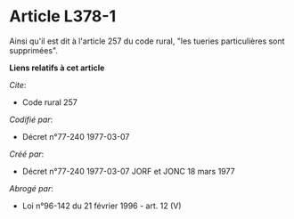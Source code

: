 # Article L378-1

Ainsi qu'il est dit à l'article 257 du code rural, "les tueries particulières sont supprimées".

**Liens relatifs à cet article**

_Cite_:

  - Code rural 257

_Codifié par_:

  - Décret n°77-240 1977-03-07

_Créé par_:

  - Décret n°77-240 1977-03-07 JORF et JONC 18 mars 1977

_Abrogé par_:

  - Loi n°96-142 du 21 février 1996 - art. 12 (V)
